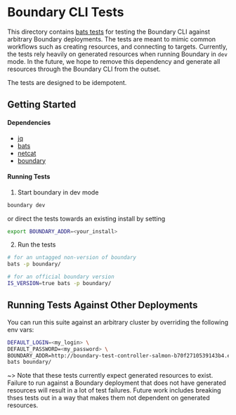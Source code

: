 # Boundary CLI Tests

This directory contains [bats tests](https://github.com/bats-core/bats-core) for testing the Boundary CLI against arbitrary Boundary deployments.
The tests are meant to mimic common workflows such as creating resources, and connecting to targets. Currently, the tests rely heavily on
generated resources when running Boundary in `dev` mode. In the future, we hope to remove this dependency and generate all resources through
the Boundary CLI from the outset.

The tests are designed to be idempotent.

## Getting Started

#### Dependencies

- [jq](https://stedolan.github.io/jq/)
- [bats](https://github.com/bats-core/bats-core)
- [netcat](https://nc110.sourceforge.io/)
- [boundary](https://github.com/hashicorp/boundary)

#### Running Tests

1. Start boundary in dev mode

```bash
boundary dev
```

or direct the tests towards an existing install by setting

```bash
export BOUNDARY_ADDR=<your_install>
```

2. Run the tests

```bash
# for an untagged non-version of boundary
bats -p boundary/

# for an official boundary version
IS_VERSION=true bats -p boundary/
```

## Running Tests Against Other Deployments

You can run this suite against an arbitrary cluster by overriding the following env vars:

```bash
DEFAULT_LOGIN=<my_login> \
DEFAULT_PASSWORD=<my_password> \
BOUNDARY_ADDR=http://boundary-test-controller-salmon-b70f2710539143b4.elb.us-east-1.amazonaws.com:9200 \
bats boundary/
```

~> Note that these tests currently expect generated resources to exist. Failure to run against a Boundary deployment that does
not have generated resources will result in a lot of test failures. Future work includes breaking thses tests out in a way
that makes them not dependent on generated resources.
